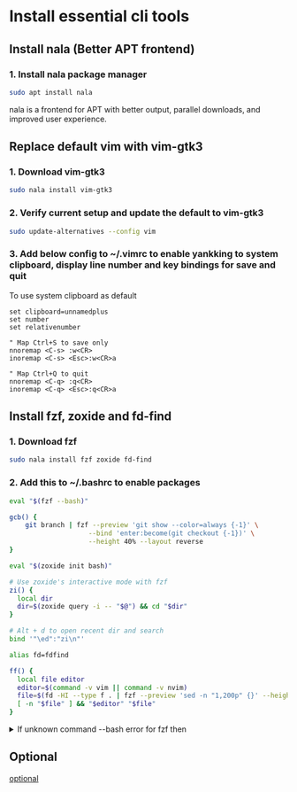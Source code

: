 # Install essential cli tools

## Install nala (Better APT frontend)

### 1. Install nala package manager

```bash
sudo apt install nala
```

nala is a frontend for APT with better output, parallel downloads, and improved user experience.

## Replace default vim with vim-gtk3

### 1. Download vim-gtk3

```bash
sudo nala install vim-gtk3
```

### 2. Verify current setup and update the default to vim-gtk3

```bash
sudo update-alternatives --config vim
```

### 3. Add below config to ~/.vimrc to enable yankking to system clipboard, display line number and key bindings for save and quit

To use system clipboard as default

```vim
set clipboard=unnamedplus
set number
set relativenumber

" Map Ctrl+S to save only
nnoremap <C-s> :w<CR>
inoremap <C-s> <Esc>:w<CR>a

" Map Ctrl+Q to quit
nnoremap <C-q> :q<CR>
inoremap <C-q> <Esc>:q<CR>a
```

## Install fzf, zoxide and fd-find

### 1. Download fzf

```bash
sudo nala install fzf zoxide fd-find
```

### 2. Add this to ~/.bashrc to enable packages

```bash
eval "$(fzf --bash)"

gcb() {
    git branch | fzf --preview 'git show --color=always {-1}' \
                    --bind 'enter:become(git checkout {-1})' \
                    --height 40% --layout reverse
}

eval "$(zoxide init bash)"

# Use zoxide's interactive mode with fzf
zi() {
  local dir
  dir=$(zoxide query -i -- "$@") && cd "$dir"
}

# Alt + d to open recent dir and search
bind '"\ed":"zi\n"'

alias fd=fdfind

ff() {
  local file editor
  editor=$(command -v vim || command -v nvim)
  file=$(fd -HI --type f . | fzf --preview 'sed -n "1,200p" {}' --height 40% --reverse )
  [ -n "$file" ] && "$editor" "$file"
}
```

<details>
<summary>If unknown command --bash error for fzf then</summary>

Source the fzf key bindings and make them persistent across new terminal sessions by adding the below command to ~/.bashrc

```bash
if [ -f /usr/share/doc/fzf/examples/key-bindings.bash ]; then
    source /usr/share/doc/fzf/examples/key-bindings.bash
fi
```

Below are the suggested fixes by Deepseek but didn't find those paths in the server after fzf installation. Keeping these commands for informational purposes; just the above keybindings command is enough.

```bash
source /usr/share/doc/fzf/examples/completion.bash
```

Alternative paths:

```bash
source /usr/share/fzf/key-bindings.bash
source /usr/share/fzf/completion.bash
```

</details>

## Optional

[optional](optional.md)
